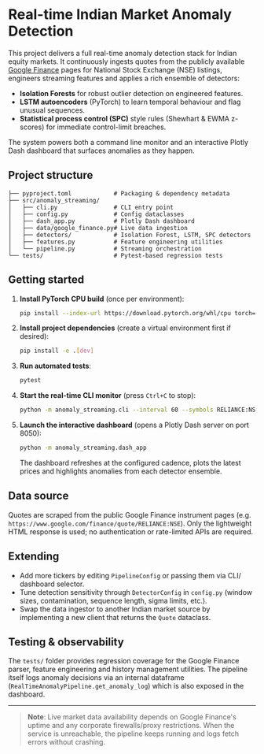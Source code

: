 # Real-time Indian Market Anomaly Detection

This project delivers a full real-time anomaly detection stack for Indian equity markets. It continuously ingests quotes from the publicly available [Google Finance](https://www.google.com/finance/) pages for National Stock Exchange (NSE) listings, engineers streaming features and applies a rich ensemble of detectors:

- **Isolation Forests** for robust outlier detection on engineered features.
- **LSTM autoencoders** (PyTorch) to learn temporal behaviour and flag unusual sequences.
- **Statistical process control (SPC)** style rules (Shewhart & EWMA z-scores) for immediate control-limit breaches.

The system powers both a command line monitor and an interactive Plotly Dash dashboard that surfaces anomalies as they happen.

## Project structure

```
├── pyproject.toml            # Packaging & dependency metadata
├── src/anomaly_streaming/
│   ├── cli.py                # CLI entry point
│   ├── config.py             # Config dataclasses
│   ├── dash_app.py           # Plotly Dash dashboard
│   ├── data/google_finance.py# Live data ingestion
│   ├── detectors/            # Isolation Forest, LSTM, SPC detectors
│   ├── features.py           # Feature engineering utilities
│   └── pipeline.py           # Streaming orchestration
└── tests/                    # Pytest-based regression tests
```

## Getting started

1. **Install PyTorch CPU build** (once per environment):

   ```bash
   pip install --index-url https://download.pytorch.org/whl/cpu torch==2.5.1+cpu
   ```

2. **Install project dependencies** (create a virtual environment first if desired):

   ```bash
   pip install -e .[dev]
   ```

3. **Run automated tests**:

   ```bash
   pytest
   ```

4. **Start the real-time CLI monitor** (press `Ctrl+C` to stop):

   ```bash
   python -m anomaly_streaming.cli --interval 60 --symbols RELIANCE:NSE TCS:NSE
   ```

5. **Launch the interactive dashboard** (opens a Plotly Dash server on port 8050):

   ```bash
   python -m anomaly_streaming.dash_app
   ```

   The dashboard refreshes at the configured cadence, plots the latest prices and highlights anomalies from each detector ensemble.

## Data source

Quotes are scraped from the public Google Finance instrument pages (e.g. `https://www.google.com/finance/quote/RELIANCE:NSE`). Only the lightweight HTML response is used; no authentication or rate-limited APIs are required.

## Extending

- Add more tickers by editing `PipelineConfig` or passing them via CLI/ dashboard selector.
- Tune detection sensitivity through `DetectorConfig` in `config.py` (window sizes, contamination, sequence length, sigma limits, etc.).
- Swap the data ingestor to another Indian market source by implementing a new client that returns the `Quote` dataclass.

## Testing & observability

The `tests/` folder provides regression coverage for the Google Finance parser, feature engineering and history management utilities. The pipeline itself logs anomaly decisions via an internal dataframe (`RealTimeAnomalyPipeline.get_anomaly_log`) which is also exposed in the dashboard.

---

> **Note**: Live market data availability depends on Google Finance's uptime and any corporate firewalls/proxy restrictions. When the service is unreachable, the pipeline keeps running and logs fetch errors without crashing.
